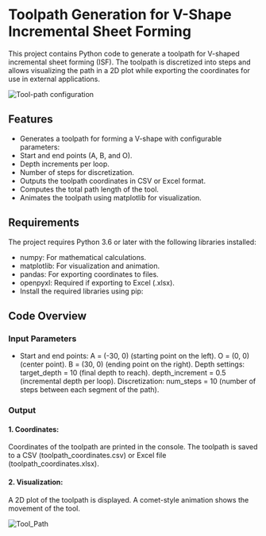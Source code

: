 # Toolpath Generation for V-Shape Incremental Sheet Forming
This project contains Python code to generate a toolpath for V-shaped incremental sheet forming (ISF). 
The toolpath is discretized into steps and allows visualizing the path in a 2D plot while exporting the coordinates for use in external applications.

![Tool-path configuration](https://github.com/user-attachments/assets/748d9ab6-4a42-4457-bb41-e0bd7b787512)

## Features
  * Generates a toolpath for forming a V-shape with configurable parameters:
  * Start and end points (A, B, and O).
  * Depth increments per loop.
  * Number of steps for discretization.
  * Outputs the toolpath coordinates in CSV or Excel format.
  * Computes the total path length of the tool.
  * Animates the toolpath using matplotlib for visualization.
## Requirements
The project requires Python 3.6 or later with the following libraries installed:

  * numpy: For mathematical calculations.
  * matplotlib: For visualization and animation.
  * pandas: For exporting coordinates to files.
  * openpyxl: Required if exporting to Excel (.xlsx).
  * Install the required libraries using pip:

## Code Overview
### Input Parameters

  * Start and end points:
A = (-30, 0) (starting point on the left).
O = (0, 0) (center point).
B = (30, 0) (ending point on the right).
Depth settings:
target_depth = 10 (final depth to reach).
depth_increment = 0.5 (incremental depth per loop).
Discretization:
num_steps = 10 (number of steps between each segment of the path).

### Output

#### 1. Coordinates:
Coordinates of the toolpath are printed in the console.
The toolpath is saved to a CSV (toolpath_coordinates.csv) or Excel file (toolpath_coordinates.xlsx).
#### 2. Visualization:
A 2D plot of the toolpath is displayed.
A comet-style animation shows the movement of the tool.

![Tool_Path](https://github.com/user-attachments/assets/983681fc-a64c-42a4-9ebe-70e00c117165)


